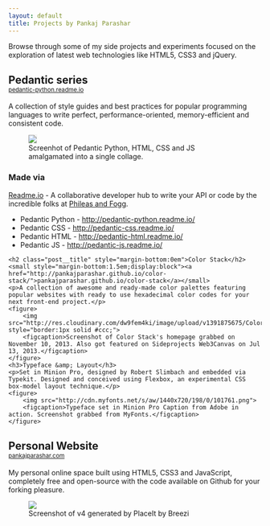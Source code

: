```yaml
---
layout: default
title: Projects by Pankaj Parashar
---
```


<article class="post">
   <p class="post__excerpt">Browse through some of my side projects and experiments focused on the exploration of latest web technologies like HTML5, CSS3 and jQuery.</p>
    <h2 class="post__title" style="margin-bottom:0em">Pedantic series</h2>
    <small style="margin-bottom:1.5em;display:block"><a href="http://pedantic-python.readme.io">pedantic-python.readme.io</a></small>
    <p>A collection of style guides and best practices for popular programming languages to write perfect, performance-oriented, memory-efficient and consistent code.</p>
    <figure>
        <img src="http://res.cloudinary.com/dw9fem4ki/image/upload/v1418549469/pedantic_asnj0p.png" style="border:1px solid #eee;border-left:none">
        <figcaption>Screenhot of Pedantic Python, HTML, CSS and JS amalgamated into a single collage.</figcaption>
    </figure>
    <h3>Made via</h3>
    <p><a href="https://readme.io/">Readme.io</a> - A collaborative developer hub to write your API or code by the incredible folks at <a href="http://phileasandfogg.com/">Phileas and Fogg</a>.</p>
    <ul>
        <li>Pedantic Python - <a href="http://pedantic-python.readme.io/">http://pedantic-python.readme.io/</a></li>
        <li>Pedantic CSS - <a href="http://pedantic-css.readme.io/">http://pedantic-css.readme.io/</a></li>
        <li>Pedantic HTML - <a href="http://pedantic-html.readme.io/">http://pedantic-html.readme.io/</a></li>
        <li>Pedantic JS - <a href="http://pedantic-js.readme.io/">http://pedantic-js.readme.io/</a></li>
    </ul>
</article>

<article class="post">
    
    <h2 class="post__title" style="margin-bottom:0em">Color Stack</h2>
    <small style="margin-bottom:1.5em;display:block"><a href="http://pankajparashar.github.io/color-stack/">pankajparashar.github.io/color-stack</a></small>
    <p>A collection of awesome and ready-made color palettes featuring popular websites with ready to use hexadecimal color codes for your next front-end project.</p>
    <figure>
        <img src="http://res.cloudinary.com/dw9fem4ki/image/upload/v1391875675/Color_Stack_jh8liu.png" style="border:1px solid #ccc;">
        <figcaption>Screenshot of Color Stack's homepage grabbed on November 10, 2013. Also got featured on Sideprojects Web3Canvas on Jul 13, 2013.</figcaption>
    </figure>
    <h3>Typeface &amp; Layout</h3>
    <p>Set in Minion Pro, designed by Robert Slimbach and embedded via Typekit. Designed and conceived using Flexbox, an experimental CSS box-model layout technique.</p>
    <figure>
        <img src="http://cdn.myfonts.net/s/aw/1440x720/198/0/101761.png">
        <figcaption>Typeface set in Minion Pro Caption from Adobe in action. Screenshot grabbed from MyFonts.</figcaption>
    </figure>
</article>


<article class="post">
    <h2 class="post__title" style="margin-bottom:0em">Personal Website</h2>
    <small style="margin-bottom:1.5em;display:block"><a href="http://pankajparashar.com/">pankajparashar.com</a></small>
    <p>My personal online space built using HTML5, CSS3 and JavaScript, completely free and open-source with the code available on Github for your forking pleasure.</p>
    <figure>
        <img src="http://res.cloudinary.com/dw9fem4ki/image/upload/v1391875675/Personal_Website_m7oezj.png">
        <figcaption>Screenshot of v4 generated by PlaceIt by Breezi</figcaption>
    </figure>
</article>
